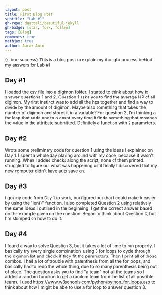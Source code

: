 ```yaml
---
layout: post
title: First Blog Post
subtitle: "Lab #1"
gh-repo: daattali/beautiful-jekyll
gh-badge: [star, fork, follow]
tags: [Blog]
comments: true
mathjax: true
author: Aarav Amin
---
```


{: .box-success}
This is a blog post to explain my thought process behind my answers for Lab #1

## Day #1
I loaded the csv file into a digimon folder. I started to think about how to answer questions 1 and 2. Question 1 asks you to find the average HP of all digimon. My first instinct was to add all the hps together and find a way to divide by the amount of digimon. Maybe also something that takes the number of digimon and stores it in a variable? For question 2, I'm thinking a for loop that adds one to a count every time it finds something that matches the value in the attribute submitted. Definitely a function with 2 parameters.

## Day #2
Wrote some preliminary code for question 1 using the ideas I explained on Day 1. I spent a whole day playing around with my code, because it wasn't running. When I added checks along the script, none of them printed. I struggled to figure out what was happening until finally I discovered that my new computer didn't have auto save on. 

## Day #3
I got my code from Day 1 to work, but figured out that I could make it easier by using the "len()" function. I also completed Question 2 using relatively the same ideas I outlined in the beginning. I got the correct answer based on the example given on the question. Began to think about Question 3, but I'm stumped on how to do it.

## Day #4
I found a way to solve Question 3, but it takes a lot of time to run properly. I basically try every single combination, using 3 for loops to cycle through the digimon list and check if they fit the parameters. Then I print all of those combos. I had a lot of trouble with parenthesis from all the for loops, and basically had to redo the whole thing, due to so many parenthesis being out of place. The question asks you to find "a team" not all the teams so I added a random function to get a random team from the list of all possible teams. I used https://www.w3schools.com/python/python_for_loops.asp to think about how I might be able to use a for loop to answer question 3.
